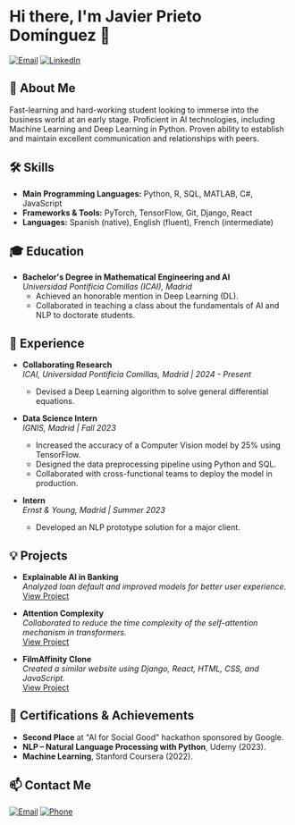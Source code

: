 # Hi there, I'm Javier Prieto Domínguez 👋

[![Email](https://img.shields.io/badge/-Email-red?style=flat&logo=gmail&logoColor=white)](mailto:javierpridom@gmail.com)
[![LinkedIn](https://img.shields.io/badge/-LinkedIn-blue?style=flat&logo=Linkedin&logoColor=white)](#)

## 🚀 About Me

Fast-learning and hard-working student looking to immerse into the business world at an early stage. Proficient in AI technologies, including Machine Learning and Deep Learning in Python. Proven ability to establish and maintain excellent communication and relationships with peers.

## 🛠 Skills

- **Main Programming Languages:** Python, R, SQL, MATLAB, C#, JavaScript
- **Frameworks & Tools:** PyTorch, TensorFlow, Git, Django, React
- **Languages:** Spanish (native), English (fluent), French (intermediate)

## 🎓 Education

- **Bachelor's Degree in Mathematical Engineering and AI**  
  *Universidad Pontificia Comillas (ICAI), Madrid*  
  - Achieved an honorable mention in Deep Learning (DL).
  - Collaborated in teaching a class about the fundamentals of AI and NLP to doctorate students.

## 💼 Experience

- **Collaborating Research**  
  *ICAI, Universidad Pontificia Comillas, Madrid | 2024 - Present*  
  - Devised a Deep Learning algorithm to solve general differential equations.

- **Data Science Intern**  
  *IGNIS, Madrid | Fall 2023*  
  - Increased the accuracy of a Computer Vision model by 25% using TensorFlow.
  - Designed the data preprocessing pipeline using Python and SQL.
  - Collaborated with cross-functional teams to deploy the model in production.

- **Intern**  
  *Ernst & Young, Madrid | Summer 2023*  
  - Developed an NLP prototype solution for a major client.

## 💡 Projects

- **Explainable AI in Banking**  
  *Analyzed loan default and improved models for better user experience.*  
  [View Project](#)

- **Attention Complexity**  
  *Collaborated to reduce the time complexity of the self-attention mechanism in transformers.*  
  [View Project](#)

- **FilmAffinity Clone**  
  *Created a similar website using Django, React, HTML, CSS, and JavaScript.*  
  [View Project](#)

## 🏅 Certifications & Achievements

- **Second Place** at "AI for Social Good" hackathon sponsored by Google.
- **NLP – Natural Language Processing with Python**, Udemy (2023).
- **Machine Learning**, Stanford Coursera (2022).

## 📫 Contact Me

[![Email](https://img.shields.io/badge/-javierpridom@gmail.com-red?style=flat&logo=gmail&logoColor=white)](mailto:javierpridom@gmail.com)
[![Phone](https://img.shields.io/badge/-+34%20644712060-green?style=flat&logo=whatsapp&logoColor=white)](tel:+34644712060)
